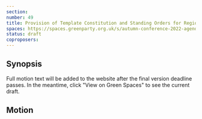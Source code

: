 ```yaml
---
section:
number: 49
title: Provision of Template Constitution and Standing Orders for Regional and Local Parties
spaces: https://spaces.greenparty.org.uk/s/autumn-conference-2022-agenda-forum/?contentId=101917
status: draft
coproposers:
---
```

## Synopsis
Full motion text will be added to the website after the final version deadline passes. In the meantime, click "View on Green Spaces" to see the current draft.

## Motion
